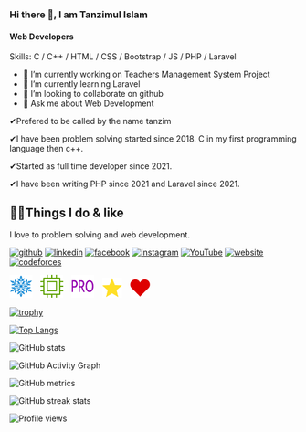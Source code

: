 

### Hi there 👋, I am Tanzimul Islam
#### Web Developers


Skills: C / C++ / HTML / CSS / Bootstrap / JS / PHP / Laravel

- 🔭 I’m currently working on Teachers Management System Project 
- 🌱 I’m currently learning Laravel 
- 👯 I’m looking to collaborate on github 
- 💬 Ask me about Web Development 

<p>✔Prefered to be called by the name tanzim</p>
<p>✔I have been problem solving started since 2018. C in my first programming language then c++.</p>
<p>✔Started as full time developer since 2021.</p>
<p>✔I have been writing PHP since 2021 and Laravel since 2021.</p>

<h2>🤷‍♀️Things I do & like</h2>
I love to problem solving and web development.


[<img src='https://cdn.jsdelivr.net/npm/simple-icons@3.0.1/icons/github.svg' alt='github' height='40'>](https://github.com/tanzim721)  [<img src='https://cdn.jsdelivr.net/npm/simple-icons@3.0.1/icons/linkedin.svg' alt='linkedin' height='40'>](https://www.linkedin.com/in/tanzimul-islam-73083b190/)  [<img src='https://cdn.jsdelivr.net/npm/simple-icons@3.0.1/icons/facebook.svg' alt='facebook' height='40'>](https://www.facebook.com/tanzimul.islam.7737)  [<img src='https://cdn.jsdelivr.net/npm/simple-icons@3.0.1/icons/instagram.svg' alt='instagram' height='40'>](https://www.instagram.com/tanzimul36/)  [<img src='https://cdn.jsdelivr.net/npm/simple-icons@3.0.1/icons/youtube.svg' alt='YouTube' height='40'>](https://www.youtube.com/channel/tanzimulislam7251)  [<img src='https://cdn.jsdelivr.net/npm/simple-icons@3.0.1/icons/icloud.svg' alt='website' height='40'>](https://www.blogger.com/profile/01049206649539931099)  [<img src='https://cdn.jsdelivr.net/npm/simple-icons@3.0.1/icons/codeforces.svg' alt='codeforces' height='40'>](https://codeforces.com/profile/Black_idea)  

<a href='https://archiveprogram.github.com/'><img src='https://raw.githubusercontent.com/acervenky/animated-github-badges/master/assets/acbadge.gif' width='40' height='40'></a> <a href='https://docs.github.com/en/developers'><img src='https://raw.githubusercontent.com/acervenky/animated-github-badges/master/assets/devbadge.gif' width='40' height='40'></a> <a href='https://github.com/pricing'><img src='https://raw.githubusercontent.com/acervenky/animated-github-badges/master/assets/pro.gif' width='40' height='40'></a> <a href='https://stars.github.com/'><img src='https://raw.githubusercontent.com/acervenky/animated-github-badges/master/assets/starbadge.gif' width='35' height='35'></a> <a href='https://docs.github.com/en/github/supporting-the-open-source-community-with-github-sponsors'><img src='https://raw.githubusercontent.com/acervenky/animated-github-badges/master/assets/sponsorbadge.gif' width='35' height='35'></a> 

[![trophy](https://github-profile-trophy.vercel.app/?username=tanzim721)](https://github.com/ryo-ma/github-profile-trophy)

[![Top Langs](https://github-readme-stats.vercel.app/api/top-langs/?username=tanzim721)](https://github.com/anuraghazra/github-readme-stats)

![GitHub stats](https://github-readme-stats.vercel.app/api?username=tanzim721&show_icons=true)  

![GitHub Activity Graph](https://activity-graph.herokuapp.com/graph?username=tanzim721)  

![GitHub metrics](https://metrics.lecoq.io/tanzim721)  

![GitHub streak stats](https://streak-stats.demolab.com/?user=tanzim721)  

![Profile views](https://gpvc.arturio.dev/tanzim721)  
